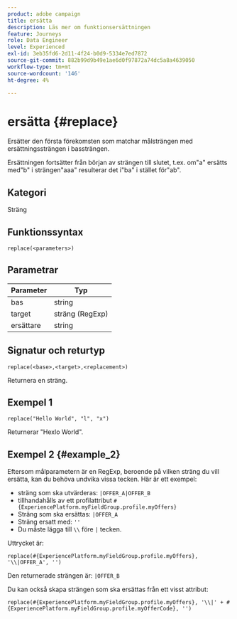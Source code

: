```yaml
---
product: adobe campaign
title: ersätta
description: Läs mer om funktionsersättningen
feature: Journeys
role: Data Engineer
level: Experienced
exl-id: 3eb35fd6-2d11-4f24-b0d9-5334e7ed7872
source-git-commit: 882b99d9b49e1ae6d0f97872a74dc5a8a4639050
workflow-type: tm+mt
source-wordcount: '146'
ht-degree: 4%

---
```


# ersätta {#replace}

Ersätter den första förekomsten som matchar målsträngen med ersättningssträngen i bassträngen.

Ersättningen fortsätter från början av strängen till slutet, t.ex. om&quot;a&quot; ersätts med&quot;b&quot; i strängen&quot;aaa&quot; resulterar det i&quot;ba&quot; i stället för&quot;ab&quot;.

## Kategori

Sträng

## Funktionssyntax

`replace(<parameters>)`

## Parametrar

| Parameter | Typ |
|-----------|--------------|
| bas | string |
| target | sträng (RegExp) |
| ersättare | string |

## Signatur och returtyp

`replace(<base>,<target>,<replacement>)`

Returnera en sträng.

## Exempel 1

`replace("Hello World", "l", "x")`

Returnerar &quot;Hexlo World&quot;.

## Exempel 2 {#example_2}

Eftersom målparametern är en RegExp, beroende på vilken sträng du vill ersätta, kan du behöva undvika vissa tecken. Här är ett exempel:

* sträng som ska utvärderas: `|OFFER_A|OFFER_B`
* tillhandahålls av ett profilattribut `#{ExperiencePlatform.myFieldGroup.profile.myOffers}`
* Sträng som ska ersättas: `|OFFER_A`
* Sträng ersatt med: `''`
* Du måste lägga till `\\` före `|` tecken.

Uttrycket är:

`replace(#{ExperiencePlatform.myFieldGroup.profile.myOffers}, '\\|OFFER_A', '')`

Den returnerade strängen är: `|OFFER_B`

Du kan också skapa strängen som ska ersättas från ett visst attribut:

`replace(#{ExperiencePlatform.myFieldGroup.profile.myOffers}, '\\|' + #{ExperiencePlatform.myFieldGroup.profile.myOfferCode}, '')`
